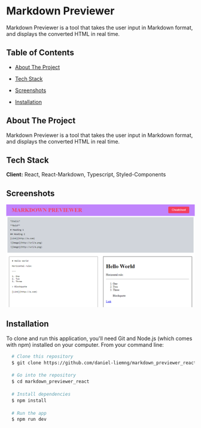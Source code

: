 # Markdown Previewer

Markdown Previewer is a tool that takes the user input in Markdown format, and displays the converted HTML in real time.

## Table of Contents

- [About The Project](#about-the-project)

- [Tech Stack](#tech-stack)

- [Screenshots](#screenshots)

- [Installation](#installation)

## About The Project

Markdown Previewer is a tool that takes the user input in Markdown format, and displays the converted HTML in real time.

## Tech Stack

**Client:** React, React-Markdown, Typescript, Styled-Components

## Screenshots

![App Screenshot](https://github.com/daniel-liemng/markdown_previewer_react/blob/master/screenshot/markdown-preview-photo.png)

## Installation

To clone and run this application, you'll need Git and Node.js (which comes with npm) installed on your computer.
From your command line:

```bash
  # Clone this repository
  $ git clone https://github.com/daniel-liemng/markdown_previewer_react.git

  # Go into the repository
  $ cd markdown_previewer_react

  # Install dependencies
  $ npm install

  # Run the app
  $ npm run dev
```
